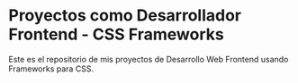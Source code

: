 # Proyectos como Desarrollador Frontend - CSS Frameworks

Este es el repositorio de mis proyectos de Desarrollo Web Frontend usando Frameworks para CSS.
